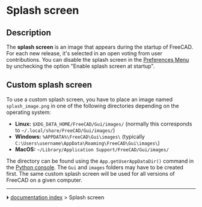 # Splash screen
## Description

The **splash screen** is an image that appears during the startup of FreeCAD. For each new release, it\'s selected in an open voting from user contributions. You can disable the splash screen in the [Preferences Menu](Preferences_Editor.md) by unchecking the option \"Enable splash screen at startup\".

## Custom splash screen 

To use a custom splash screen, you have to place an image named `splash_image.png` in one of the following directories depending on the operating system:

-   **Linux:** `$XDG_DATA_HOME/FreeCAD/Gui/images/` (normally this corresponds to `~/.local/share/FreeCAD/Gui/images/`)
-   **Windows:** `%APPDATA%\FreeCAD\Gui\images\` (typically `C:\Users\username\AppData\Roaming\FreeCAD\Gui\images\`)
-   **MacOS:** `~/Library/Application Support/FreeCAD/Gui/images/`

The directory can be found using the `App.getUserAppDataDir()` command in the [Python console](Python_console.md). The `Gui` and `images` folders may have to be created first. The same custom splash screen will be used for all versions of FreeCAD on a given computer.



---
⏵ [documentation index](../README.md) > Splash screen

